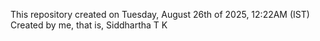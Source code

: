 This repository created on Tuesday, August 26th of 2025, 12:22AM (IST)
Created by me, that is, Siddhartha T K
